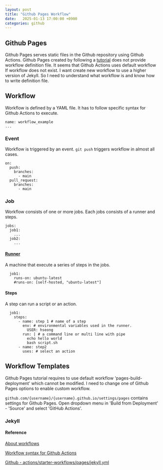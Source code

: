 ```yaml
---
layout: post
title: "Github Pages Workflow"
date:   2025-01-13 17:00:00 +0900
categories: github
---
```

## Github Pages
Github Pages serves static files in the Github repository using Github Actions.
Github Pages created by following a [tutorial](https://github.com/skills/github-pages) does not provide workflow definition file. It seems that Github Actions uses default workflow If workflow does not exist. I want create new workflow to use a higher version of Jekyll. So I need to understand what workflow is and know how to write definition file.

## Workflow
Workflow is defined by a YAML file. It has to follow specific syntax for Github Actions to execute.
```
name: workflow_example
...
```
### Event
Workflow is triggered by an event.
`git push` triggers workflow in almost all cases.
```
on:
  push:
    branches:
      - main
  pull_request:
    branches:
      - main
```
### Job
Workflow consists of one or more jobs.
Each jobs consists of a runner and steps.
```
jobs:
  job1:
    ...
  job2:
    ...
```
#### [Runner](https://docs.github.com/en/actions/using-github-hosted-runners)
A machine that execute a series of steps in the jobs.
```
  job1:
    runs-on: ubuntu-latest
    #runs-on: [self-hosted, "ubuntu-latest"]
```
#### Steps
A step can run a script or an action.
```
  job1:
    steps:
      - name: step 1 # name of a step
        env: # environmental variables used in the runner.
          USER: hseong
        run: | # a command line or multi line with pipe 
          echo hello world
          bash script.sh
      - name: step2
        uses: # select an action
```

## Workflow Templates
Github Pages tutorial requires to use default workflow 'pages-build-deployment' which cannot be modified. I need to change one of Github Pages options to enable custom workflow.


`github.com/{username}/{username}.github.io/settings/pages` contains settings for Github Pages. Open dropdown menu in 'Build from Deployment' - 'Source' and select 'GitHub Actions'.
### Jekyll 

#### Reference
[About workflows](https://docs.github.com/en/actions/writing-workflows/about-workflows)


[Workflow syntax for Github Actions](https://docs.github.com/en/actions/writing-workflows/workflow-syntax-for-github-actions)


[Github - actions/starter-workflows/pages/jekyll.yml](https://github.com/actions/starter-workflows/blob/main/pages/jekyll.yml)
